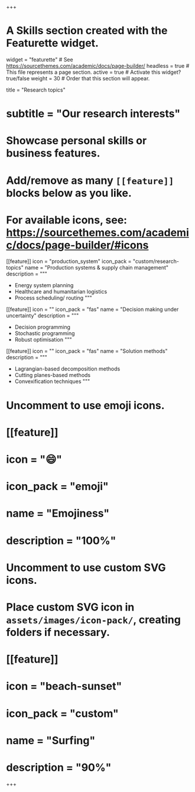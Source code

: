 +++
# A Skills section created with the Featurette widget.
widget = "featurette"  # See https://sourcethemes.com/academic/docs/page-builder/
headless = true  # This file represents a page section.
active = true  # Activate this widget? true/false
weight = 30  # Order that this section will appear.

title = "Research topics"
# subtitle = "Our research interests"

# Showcase personal skills or business features.
#
# Add/remove as many `[[feature]]` blocks below as you like.
#
# For available icons, see: https://sourcethemes.com/academic/docs/page-builder/#icons

[[feature]]
  icon = "production_system"
  icon_pack = "custom/research-topics"
  name = "Production systems & supply chain management"
  description = """
  - Energy system planning
  - Healthcare and humanitarian logistics
  - Process scheduling/ routing
  """

[[feature]]
  icon = ""
  icon_pack = "fas"
  name = "Decision making under uncertainty"
  description = """
  - Decision programming
  - Stochastic programming
  - Robust optimisation
  """

[[feature]]
  icon = ""
  icon_pack = "fas"
  name = "Solution methods"
  description = """
  - Lagrangian-based decomposition methods
  - Cutting planes-based methods
  - Convexification techniques
  """

# Uncomment to use emoji icons.
# [[feature]]
#  icon = ":smile:"
#  icon_pack = "emoji"
#  name = "Emojiness"
#  description = "100%"

# Uncomment to use custom SVG icons.
# Place custom SVG icon in `assets/images/icon-pack/`, creating folders if necessary.
# [[feature]]
#  icon = "beach-sunset"
#  icon_pack = "custom"
#  name = "Surfing"
#  description = "90%"

+++
